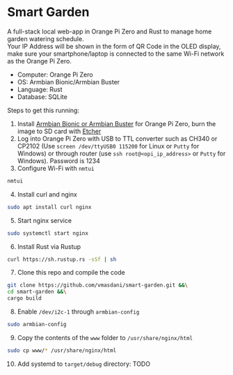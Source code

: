 # Smart Garden  

A full-stack local web-app in Orange Pi Zero and Rust to manage home garden watering schedule.  
Your IP Address will be shown in the form of QR Code in the OLED display, make sure your smartphone/laptop is connected to the same Wi-Fi network as the Orange Pi Zero. 

- Computer: Orange Pi Zero
- OS: Armbian Bionic/Armbian Buster
- Language: Rust
- Database: SQLite

Steps to get this running:
1. Install [Armbian Bionic or Armbian Buster](https://www.armbian.com/orange-pi-zero/) for Orange Pi Zero, burn the image to SD card with [Etcher](https://www.balena.io/etcher/)
2. Log into Orange Pi Zero with USB to TTL converter such as CH340 or CP2102 (Use `screen /dev/ttyUSB0 115200` for Linux or `Putty` for Windows) or through router (use `ssh root@<opi_ip_address>` or `Putty` for Windows). Password is 1234 
3. Configure Wi-Fi with `nmtui`
```sh
nmtui
```
4. Install curl and nginx
```sh
sudo apt install curl nginx
```
5. Start nginx service
```sh
sudo systemctl start nginx
```
6. Install Rust via Rustup
```sh
curl https://sh.rustup.rs -sSf | sh
```
7. Clone this repo and compile the code
```sh 
git clone https://github.com/vmasdani/smart-garden.git &&\
cd smart-garden &&\
cargo build
```
8. Enable `/dev/i2c-1` through `armbian-config`
```sh
sudo armbian-config
```
9. Copy the contents of the `www` folder to `/usr/share/nginx/html`
```sh
sudo cp www/* /usr/share/nginx/html
```
10. Add systemd to `target/debug` directory: TODO 
